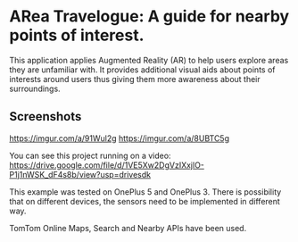 # ARea Travelogue: A guide for nearby points of interest.

This application applies Augmented Reality (AR) to help users explore areas they are unfamiliar with. It provides additional visual aids about points of interests around users thus giving them more awareness about their surroundings.

## Screenshots 
https://imgur.com/a/91Wul2g
https://imgur.com/a/8UBTC5g

You can see this project running on a video: https://drive.google.com/file/d/1VE5Xw2DgVzIXxjlO-P1j1nWSK_dF4s8b/view?usp=drivesdk

This example was tested on OnePlus 5 and OnePlus 3. There is possibility that on different devices, the sensors need to be implemented in different way.

TomTom Online Maps, Search and Nearby APIs have been used.
